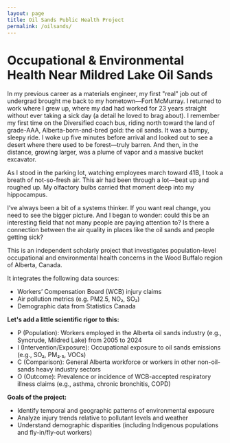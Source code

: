 ```yaml
---
layout: page
title: Oil Sands Public Health Project
permalink: /oilsands/
---
```


# Occupational & Environmental Health Near Mildred Lake Oil Sands
In my previous career as a materials engineer, my first "real" job out of undergrad brought me back to my hometown—Fort McMurray. I returned to work where I grew up, where my dad had worked for 23 years straight without ever taking a sick day (a detail he loved to brag about). I remember my first time on the Diversified coach bus, riding north toward the land of grade-AAA, Alberta-born-and-bred gold: the oil sands. It was a bumpy, sleepy ride. I woke up five minutes before arrival and looked out to see a desert where there used to be forest—truly barren. And then, in the distance, growing larger, was a plume of vapor and a massive bucket excavator.

As I stood in the parking lot, watching employees march toward 41B, I took a breath of not-so-fresh air. This air had been through a lot—beat up and roughed up. My olfactory bulbs carried that moment deep into my hippocampus.

I’ve always been a bit of a systems thinker. If you want real change, you need to see the bigger picture. And I began to wonder: could this be an interesting field that not many people are paying attention to? Is there a connection between the air quality in places like the oil sands and people getting sick?

This is an independent scholarly project that investigates population-level occupational and environmental health concerns in the Wood Buffalo region of Alberta, Canada.

It integrates the following data sources:
- Workers’ Compensation Board (WCB) injury claims
- Air pollution metrics (e.g. PM2.5, NO₂, SO₂)
- Demographic data from Statistics Canada

**Let's add a little scientific rigor to this:**
- P (Population): Workers employed in the Alberta oil sands industry (e.g., Syncrude, Mildred Lake) from 2005 to 2024
- I (Intervention/Exposure): Occupational exposure to oil sands emissions (e.g., SO₂, PM₂.₅, VOCs)
- C (Comparison): General Alberta workforce or workers in other non-oil-sands heavy industry sectors
- O (Outcome): Prevalence or incidence of WCB-accepted respiratory illness claims (e.g., asthma, chronic bronchitis, COPD)


**Goals of the project:**
- Identify temporal and geographic patterns of environmental exposure
- Analyze injury trends relative to pollutant levels and weather
- Understand demographic disparities (including Indigenous populations and fly-in/fly-out workers)

